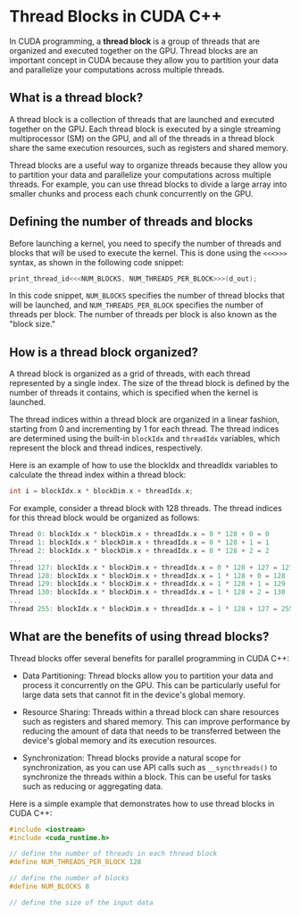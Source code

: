 # Thread Blocks in CUDA C++

In CUDA programming, a **thread block** is a group of threads that are organized and executed together on the GPU. Thread blocks are an important concept in CUDA because they allow you to partition your data and parallelize your computations across multiple threads.

## What is a thread block?

A thread block is a collection of threads that are launched and executed together on the GPU. Each thread block is executed by a single streaming multiprocessor (SM) on the GPU, and all of the threads in a thread block share the same execution resources, such as registers and shared memory.

Thread blocks are a useful way to organize threads because they allow you to partition your data and parallelize your computations across multiple threads. For example, you can use thread blocks to divide a large array into smaller chunks and process each chunk concurrently on the GPU.

## Defining the number of threads and blocks

Before launching a kernel, you need to specify the number of threads and blocks that will be used to execute the kernel. This is done using the `<<<>>>` syntax, as shown in the following code snippet:

```cpp
print_thread_id<<<NUM_BLOCKS, NUM_THREADS_PER_BLOCK>>>(d_out);
```

In this code snippet, `NUM_BLOCKS` specifies the number of thread blocks that will be launched, and `NUM_THREADS_PER_BLOCK` specifies the number of threads per block. The number of threads per block is also known as the "block size."

## How is a thread block organized?

A thread block is organized as a grid of threads, with each thread represented by a single index. The size of the thread block is defined by the number of threads it contains, which is specified when the kernel is launched.

The thread indices within a thread block are organized in a linear fashion, starting from 0 and incrementing by 1 for each thread. The thread indices are determined using the built-in `blockIdx` and `threadIdx` variables, which represent the block and thread indices, respectively.

Here is an example of how to use the blockIdx and threadIdx variables to calculate the thread index within a thread block:

```cpp
int i = blockIdx.x * blockDim.x + threadIdx.x;
```

For example, consider a thread block with 128 threads. The thread indices for this thread block would be organized as follows:

```cpp
Thread 0: blockIdx.x * blockDim.x + threadIdx.x = 0 * 128 + 0 = 0
Thread 1: blockIdx.x * blockDim.x + threadIdx.x = 0 * 128 + 1 = 1
Thread 2: blockIdx.x * blockDim.x + threadIdx.x = 0 * 128 + 2 = 2
...
Thread 127: blockIdx.x * blockDim.x + threadIdx.x = 0 * 128 + 127 = 127
Thread 128: blockIdx.x * blockDim.x + threadIdx.x = 1 * 128 + 0 = 128
Thread 129: blockIdx.x * blockDim.x + threadIdx.x = 1 * 128 + 1 = 129
Thread 130: blockIdx.x * blockDim.x + threadIdx.x = 1 * 128 + 2 = 130
...
Thread 255: blockIdx.x * blockDim.x + threadIdx.x = 1 * 128 + 127 = 255
```

## What are the benefits of using thread blocks?

Thread blocks offer several benefits for parallel programming in CUDA C++:

- Data Partitioning: Thread blocks allow you to partition your data and process it concurrently on the GPU. This can be particularly useful for large data sets that cannot fit in the device's global memory.

- Resource Sharing: Threads within a thread block can share resources such as registers and shared memory. This can improve performance by reducing the amount of data that needs to be transferred between the device's global memory and its execution resources.

- Synchronization: Thread blocks provide a natural scope for synchronization, as you can use API calls such as `__syncthreads()` to synchronize the threads within a block. This can be useful for tasks such as reducing or aggregating data.

Here is a simple example that demonstrates how to use thread blocks in CUDA C++:

```cpp
#include <iostream>
#include <cuda_runtime.h>

// define the number of threads in each thread block
#define NUM_THREADS_PER_BLOCK 128

// define the number of blocks
#define NUM_BLOCKS 8

// define the size of the input data
```
